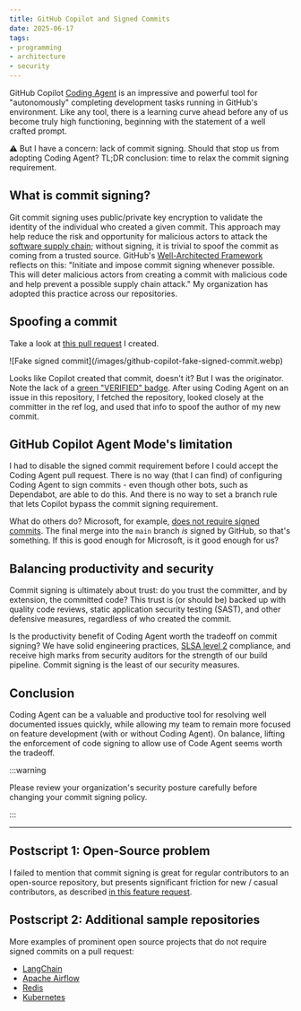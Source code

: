 ```yaml
---
title: GitHub Copilot and Signed Commits
date: 2025-06-17
tags:
- programming
- architecture
- security
---
```


GitHub Copilot [Coding
Agent](https://docs.github.com/en/copilot/using-github-copilot/coding-agent) is
an impressive and powerful tool for "autonomously" completing development tasks
running in GitHub's environment. Like any tool, there is a learning curve ahead
before any of us become truly high functioning, beginning with the statement of
a well crafted prompt.

⚠️ But I have a concern: lack of commit signing. Should that stop us from adopting
Coding Agent? TL;DR conclusion: time to relax the commit signing requirement.

<!-- truncate -->

## What is commit signing?

Git commit signing uses public/private key encryption to validate the identity
of the individual who created a given commit. This approach may help reduce the
risk and opportunity for malicious actors to attack the [software supply
chain](https://docs.github.com/en/code-security/supply-chain-security); without
signing, it is trivial to spoof the commit as coming from a trusted source.
GitHub's [Well-Architected
Framework](https://wellarchitected.github.com/library/governance/recommendations/governance-policies-best-practices)
reflects on this: "Initiate and impose commit signing whenever possible. This
will deter malicious actors from creating a commit with malicious code and help
prevent a possible supply chain attack." My organization has adopted this
practice across our repositories.

## Spoofing a commit

Take a look at [this pull
request](https://github.com/Ed-Fi-Alliance-OSS/Ed-Fi-Actions/pull/142/commits) I
created.

<div class="image">
![Fake signed commit](/images/github-copilot-fake-signed-commit.webp)
</div>

Looks like Copilot created that commit, doesn't it? But I was the originator.
Note the lack of a [green "VERIFIED"
badge](https://docs.github.com/en/authentication/managing-commit-signature-verification/about-commit-signature-verification).
After using Coding Agent on an issue in this repository, I fetched the
repository, looked closely at the committer in the ref log, and used that info
to spoof the author of my new commit.

## GitHub Copilot Agent Mode's limitation

I had to disable the signed commit requirement before I could accept the Coding
Agent pull request. There is no way (that I can find) of configuring Coding
Agent to sign commits - even though other bots, such as Dependabot, are able to
do this. And there is no way to set a branch rule that lets Copilot bypass the
commit signing requirement.

What do others do? Microsoft, for example, [does not require signed
commits](https://github.com/dotnet/aspire/pull/9816/commits). The final merge
into the `main` branch _is_ signed by GitHub, so that's something. If this is
good enough for Microsoft, is it good enough for us?

## Balancing productivity and security

Commit signing is ultimately about trust: do you trust the committer, and by
extension, the committed code? This trust is (or should be) backed up with
quality code reviews, static application security testing (SAST), and other
defensive measures, regardless of who created the commit.

Is the productivity benefit of Coding Agent worth the tradeoff on commit
signing? We have solid engineering practices, [SLSA level 2](https://slsa.dev/)
compliance, and receive high marks from security auditors for the strength of
our build pipeline. Commit signing is the least of our security measures.

## Conclusion

Coding Agent can be a valuable and productive tool for resolving well documented
issues quickly, while allowing my team to remain more focused on feature
development (with or without Coding Agent). On balance, lifting the enforcement
of code signing to allow use of Code Agent seems worth the tradeoff.

:::warning

Please review your organization's security posture carefully before changing
your commit signing policy.

:::

---

## Postscript 1: Open-Source problem

I failed to mention that commit signing is great for regular contributors to an
open-source repository, but presents significant friction for new / casual
contributors, as described [in this feature
request](https://github.com/orgs/community/discussions/69706).

## Postscript 2: Additional sample repositories

More examples of prominent open source projects that do not require signed
commits on a pull request:

* [LangChain](https://github.com/langchain-ai)
* [Apache Airflow](https://github.com/apache/airflow/pull/51853/commits)
* [Redis](https://github.com/redis/redis/pull/14133/commits)
* [Kubernetes](https://github.com/kubernetes/kubernetes/pull/132352/commits)
